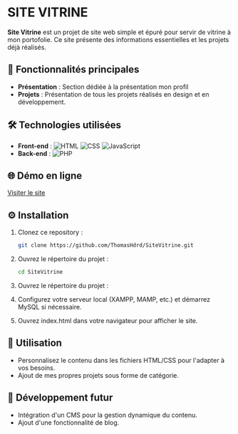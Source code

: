 # SITE VITRINE

**Site Vitrine** est un projet de site web simple et épuré pour servir de vitrine à mon portofolie. Ce site présente des informations essentielles et les projets déjà réalisés.

## 🚀 Fonctionnalités principales

- **Présentation** : Section dédiée à la présentation mon profil
- **Projets** : Présentation de tous les projets réalisés en design et en développement.

## 🛠️ Technologies utilisées

- **Front-end** : ![HTML](https://img.shields.io/badge/-HTML5-E34F26?logo=html5&logoColor=fff) ![CSS](https://img.shields.io/badge/-CSS3-1572B6?logo=css3&logoColor=fff) ![JavaScript](https://img.shields.io/badge/-JavaScript-F7DF1E?logo=javascript&logoColor=333)
- **Back-end** : ![PHP](https://img.shields.io/badge/-PHP-777BB4?logo=php&logoColor=fff)

## 🌐 Démo en ligne

[Visiter le site](https://sitevitrine.thomashoudard.com/)

## ⚙️ Installation

1. Clonez ce repository :
   ```bash
   git clone https://github.com/ThomasHdrd/SiteVitrine.git

2. Ouvrez le répertoire du projet :
   ```bash
   cd SiteVitrine

3. Ouvrez le répertoire du projet :

4. Configurez votre serveur local (XAMPP, MAMP, etc.) et démarrez MySQL si nécessaire.
   
4. Ouvrez index.html dans votre navigateur pour afficher le site.

## 📝 Utilisation
- Personnalisez le contenu dans les fichiers HTML/CSS pour l'adapter à vos besoins.
- Ajout de mes propres projets sous forme de catégorie.

## 🌱 Développement futur
- Intégration d'un CMS pour la gestion dynamique du contenu.
- Ajout d'une fonctionnalité de blog.
